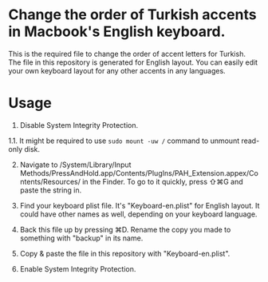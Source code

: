 # Change the order of Turkish accents in Macbook's English keyboard. 
This is the required file to change the order of accent letters for Turkish. The file in this repository is generated for English layout. You can easily edit your own keyboard layout for any other accents in any languages.

# Usage 
1. Disable System Integrity Protection. 

1.1. It might be required to use ```sudo mount -uw /``` command to unmount read-only disk. 

2. Navigate to /System/Library/Input Methods/PressAndHold.app/Contents/PlugIns/PAH_Extension.appex/Contents/Resources/ in the Finder. To go to it quickly, press ⇧⌘G and paste the string in.

3. Find your keyboard plist file. It's "Keyboard-en.plist" for English layout. It could have other names as well, depending on your keyboard language.

4. Back this file up by pressing ⌘D. Rename the copy you made to something with "backup" in its name.

5. Copy & paste the file in this repository with "Keyboard-en.plist".

6. Enable System Integrity Protection.
